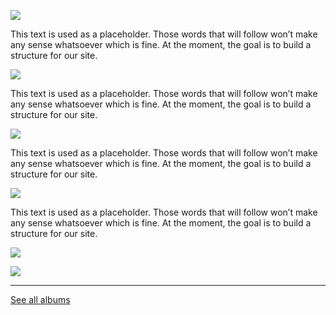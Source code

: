 
![](https://raw.githubusercontent.com/firepress-org/themes-content/master/112_readiness/images/album-three/pascal-trip_301.jpg)

This text is used as a placeholder. Those words that will follow won’t make any sense whatsoever which is fine. At the moment, the goal is to build a structure for our site. 

![](https://raw.githubusercontent.com/firepress-org/themes-content/master/112_readiness/images/album-three/pascal-trip_302.jpg)

This text is used as a placeholder. Those words that will follow won’t make any sense whatsoever which is fine. At the moment, the goal is to build a structure for our site. 

![](https://raw.githubusercontent.com/firepress-org/themes-content/master/112_readiness/images/album-three/pascal-trip_303.jpg)

This text is used as a placeholder. Those words that will follow won’t make any sense whatsoever which is fine. At the moment, the goal is to build a structure for our site. 

![](https://raw.githubusercontent.com/firepress-org/themes-content/master/112_readiness/images/album-three/pascal-trip_304.jpg)

This text is used as a placeholder. Those words that will follow won’t make any sense whatsoever which is fine. At the moment, the goal is to build a structure for our site. 

![](https://raw.githubusercontent.com/firepress-org/themes-content/master/112_readiness/images/album-three/pascal-trip_305.jpg)

![](https://raw.githubusercontent.com/firepress-org/themes-content/master/112_readiness/images/album-three/pascal-trip_306.jpg)

---

<a href="/focusing-on-pictures/" class="button button-block button-primary button-rounded">See all albums</a><br>